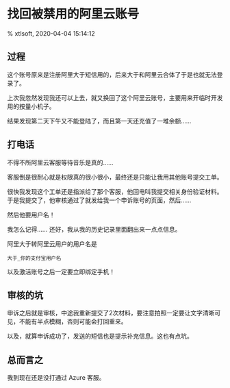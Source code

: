 # 找回被禁用的阿里云账号

% xtlsoft, 2020-04-04 15:14:12

## 过程

这个账号原来是注册阿里大于短信用的，后来大于和阿里云合体了于是也就无法登录了。

上次我忽然发现我还可以上去，就又换回了这个阿里云账号，主要用来开临时开发用的按量小机子。

结果发现第二天下午又不能登陆了，而且第一天还充值了一堆余额……

## 打电话

不得不所阿里云客服等待音乐是真的……

客服倒是很耐心就是权限真的很小很小，最终还是只能让我用其他账号提交工单。

很快我发现这个工单还是指派给了那个客服，他回电叫我提交相关身份验证材料。
于是我提交了，他审核通过了就发给我一个申诉账号的页面，然后……

然后他要用户名！

我怎么记得…… 还好，我从我的历史记录里面翻出来一点点信息。

阿里大于转阿里云用户的用户名是

```text/plain
大于_你的支付宝用户名
```

以及激活账号之后一定要立即绑定手机！

## 审核的坑

申诉之后就是审核，中途我重新提交了2次材料，要注意拍照一定要让文字清晰可见，不能有半点模糊，否则可能会打回重来。

以及，就算申诉成功了，发送的短信也是提示补充信息。这也有点坑。

## 总而言之

我到现在还是没打通过 Azure 客服。
